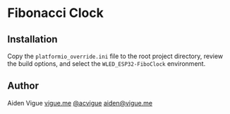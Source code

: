 # Fibonacci Clock

## Installation 

Copy the `platformio_override.ini` file to the root project directory, review the build options, and select the `WLED_ESP32-FiboClock` environment.

## Author

Aiden Vigue [vigue.me](https://vigue.me)
[@acvigue](https://github.com/acvigue)
aiden@vigue.me



